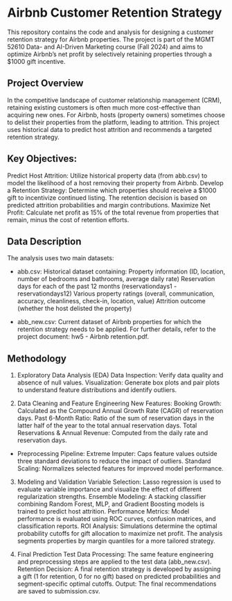 # Airbnb Customer Retention Strategy
This repository contains the code and analysis for designing a customer retention strategy for Airbnb properties. The project is part of the MGMT 52610 Data- and AI-Driven Marketing course (Fall 2024) and aims to optimize Airbnb’s net profit by selectively retaining properties through a $1000 gift incentive.

## Project Overview
In the competitive landscape of customer relationship management (CRM), retaining existing customers is often much more cost-effective than acquiring new ones. For Airbnb, hosts (property owners) sometimes choose to delist their properties from the platform, leading to attrition. This project uses historical data to predict host attrition and recommends a targeted retention strategy.

## Key Objectives:
Predict Host Attrition: Utilize historical property data (from abb.csv) to model the likelihood of a host removing their property from Airbnb. Develop a Retention Strategy: Determine which properties should receive a $1000 gift to incentivize continued listing. The retention decision is based on predicted attrition probabilities and margin contributions. Maximize Net Profit: Calculate net profit as 15% of the total revenue from properties that remain, minus the cost of retention efforts.

## Data Description
The analysis uses two main datasets:

- abb.csv: Historical dataset containing: Property information (ID, location, number of bedrooms and bathrooms, average daily rate) Reservation days for each of the past 12 months (reservationdays1 - reservationdays12) Various property ratings (overall, communication, accuracy, cleanliness, check-in, location, value) Attrition outcome (whether the host delisted the property)

- abb_new.csv: Current dataset of Airbnb properties for which the retention strategy needs to be applied. For further details, refer to the project document: hw5 - Airbnb retention.pdf.

## Methodology
1. Exploratory Data Analysis (EDA)
Data Inspection: Verify data quality and absence of null values. Visualization: Generate box plots and pair plots to understand feature distributions and identify outliers.

2. Data Cleaning and Feature Engineering
New Features:
Booking Growth: Calculated as the Compound Annual Growth Rate (CAGR) of reservation days. Past 6-Month Ratio: Ratio of the sum of reservation days in the latter half of the year to the total annual reservation days. Total Reservations & Annual Revenue: Computed from the daily rate and reservation days.

- Preprocessing Pipeline:
Extreme Imputer: Caps feature values outside three standard deviations to reduce the impact of outliers. Standard Scaling: Normalizes selected features for improved model performance.

3. Modeling and Validation
Variable Selection: Lasso regression is used to evaluate variable importance and visualize the effect of different regularization strengths. Ensemble Modeling: A stacking classifier combining Random Forest, MLP, and Gradient Boosting models is trained to predict host attrition. Performance Metrics: Model performance is evaluated using ROC curves, confusion matrices, and classification reports. ROI Analysis: Simulations determine the optimal probability cutoffs for gift allocation to maximize net profit. The analysis segments properties by margin quantiles for a more tailored strategy.

4. Final Prediction
Test Data Processing: The same feature engineering and preprocessing steps are applied to the test data (abb_new.csv). Retention Decision: A final retention strategy is developed by assigning a gift (1 for retention, 0 for no gift) based on predicted probabilities and segment-specific optimal cutoffs. Output: The final recommendations are saved to submission.csv.

